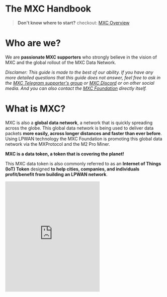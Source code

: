 # The MXC Handbook

> **Don't know where to start?** checkout: [MXC Overview](MDFiles/Handbook/handbook.md)   

<!-- The handbook mentioned in the MXC newsupdate!  -->
<!-- <iframe height="350" src="https://www.youtube.com/embed/sLjdkI5KRQo?start=73" title="Mxchandbook mention" frameborder="0" allow="accelerometer; autoplay; clipboard-write; encrypted-media; gyroscope; picture-in-picture" allowfullscreen></iframe> -->

# Who are we?
We are **passionate MXC supporters** who strongly believe in the vision of MXC and the global rollout of the MXC Data Network. 

<i>Disclamer:
This guide is made to the best of our ability. If you have any more detailed questions that this guide does not answer, feel free to ask in the [MXC Telegram supporter's group](https://t.me/mxcfoundation) or [MXC Discord](https://mxc.news/mxcdiscord) or on other social media. And you can also contact the [MXC Foundation](https://www.mxc.org/) directly itself. </i>

# What is MXC?

<script src="https://widgets.coingecko.com/coingecko-coin-ticker-widget.js"></script>
<coingecko-coin-ticker-widget  coin-id="mxc" currency="usd" locale="en"></coingecko-coin-ticker-widget>

MXC is also a **global data network**, a network that is quickly spreading across the globe. This global data network is being used to deliver data packets **more easily, across longer distances and faster than ever before**. Using LPWAN technology the MXC Foundation is promoting this global data network via the MXProtocol and the M2 Pro Miner. 

**MXC is a data token, a token that is covering the planet!**

This MXC data token is also commonly referred to as an **Internet of Things (IoT) Token** designed **to help cities, companies, and individuals profit/benefit from building an LPWAN network**.

<iframe height="350" src="https://www.youtube.com/embed/7TYA6awG0j4" title="MXC coin explained" frameborder="0" allow="accelerometer; autoplay; clipboard-write; encrypted-media; gyroscope; picture-in-picture" allowfullscreen></iframe>